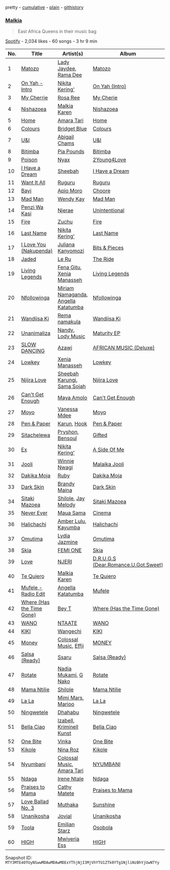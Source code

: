 pretty - [cumulative](/playlists/cumulative/37i9dQZF1DX16usLA71XGW.md) - [plain](/playlists/plain/37i9dQZF1DX16usLA71XGW) - [githistory](https://github.githistory.xyz/mackorone/spotify-playlist-archive/blob/main/playlists/plain/37i9dQZF1DX16usLA71XGW)

### [Malkia](https://open.spotify.com/playlist/37i9dQZF1DX16usLA71XGW)

> East Africa Queens in their music bag

[Spotify](https://open.spotify.com/user/spotify) - 2,034 likes - 60 songs - 3 hr 9 min

| No. | Title | Artist(s) | Album | Length |
|---|---|---|---|---|
| 1 | [Matozo](https://open.spotify.com/track/3JlUHb2FaiDc7eDBkzTjcZ) | [Lady Jaydee](https://open.spotify.com/artist/0ZKCb65YNJBoBaC3gMTijS), [Rama Dee](https://open.spotify.com/artist/27hjsspOc6tklAwGEEciks) | [Matozo](https://open.spotify.com/album/42JVY8b8306tmGSbdOwrog) | 2:21 |
| 2 | [On Yah \- Intro](https://open.spotify.com/track/7I384J2xogr4UpOYbE93FJ) | [Nikita Kering'](https://open.spotify.com/artist/1yQKzWOHXJQSEnOXrHDl4X) | [On Yah \(Intro\)](https://open.spotify.com/album/6cPFGIKefpQSuQtdXdlCrk) | 3:00 |
| 3 | [My Cherrie](https://open.spotify.com/track/4k7pec9Cchlj8kxi0vJd0D) | [Rosa Ree](https://open.spotify.com/artist/1Rk6TiYYU9Rq5M5Kaqz2Vc) | [My Cherie](https://open.spotify.com/album/1l7rj6E7ai2q5wPKGWis2S) | 4:38 |
| 4 | [Nishazoea](https://open.spotify.com/track/2aZEeQqaEcQzwOXKSrDw7s) | [Malkia Karen](https://open.spotify.com/artist/7b06gok59Tl7xADRHWKpnr) | [Nishazoea](https://open.spotify.com/album/0WsAaPPks6bFE1KXWgEigu) | 3:01 |
| 5 | [Home](https://open.spotify.com/track/10xrx94SPkwD7Kf3ynXCED) | [Amara Tari](https://open.spotify.com/artist/03cHERVYQ8yOTu6Pu4DCxd) | [Home](https://open.spotify.com/album/2Xt2Uq1c96N7rRKfmWQPNW) | 4:12 |
| 6 | [Colours](https://open.spotify.com/track/5HEEUg2iTaHbHApME7VGJh) | [Bridget Blue](https://open.spotify.com/artist/5EbxOKB0wn1EdeBvwK7kxw) | [Colours](https://open.spotify.com/album/4EoFzMW7gtpxK27BjkKoOd) | 3:44 |
| 7 | [U&I](https://open.spotify.com/track/5Cv3HDfY46xvnuotudaSfn) | [Abigail Chams](https://open.spotify.com/artist/3jFSzxz2HWuQ7fDishuCE8) | [U&I](https://open.spotify.com/album/6VATsDRPXpyWz3VEKvlnfZ) | 3:10 |
| 8 | [Bitimba](https://open.spotify.com/track/6jGG78uh7FunvMuqa4kv9K) | [Pia Pounds](https://open.spotify.com/artist/60ANpuV946iARKh8FpDU8p) | [Bitimba](https://open.spotify.com/album/385Gp4V1QwGJt8Aa4Swut5) | 2:27 |
| 9 | [Poison](https://open.spotify.com/track/0tHwaQYWrerlG3WlkrLACX) | [Nyax](https://open.spotify.com/artist/609q0eLCXxneCVx3w6j6W5) | [2Young4Love](https://open.spotify.com/album/4RbPPMKU4YBIbv0RTg2QLC) | 3:01 |
| 10 | [I Have a Dream](https://open.spotify.com/track/6C3hJMzXPspSPRSMTZ640O) | [Sheebah](https://open.spotify.com/artist/7d2j0CA7B9ACGv8xu2NuUu) | [I Have a Dream](https://open.spotify.com/album/7DBV6VBPBqU6FG9DU7iYsf) | 4:15 |
| 11 | [Want It All](https://open.spotify.com/track/0rMg0aTus0SMln332gVa9M) | [Ruguru](https://open.spotify.com/artist/1paCrsKnETPLpODHtQfSSW) | [Ruguru](https://open.spotify.com/album/2rdXJOOC9kuPWxD1mboKCQ) | 3:04 |
| 12 | [Bayi](https://open.spotify.com/track/1CkRUUq109CKIB96vSXFwR) | [Apio Moro](https://open.spotify.com/artist/3TS6PfDQo5FRZaG03GdkAj) | [Choore](https://open.spotify.com/album/1JJS21TtylktwlJYPrZuxH) | 3:19 |
| 13 | [Mad Man](https://open.spotify.com/track/5v8HPYHWaq4qC1OO3WPGQz) | [Wendy Kay](https://open.spotify.com/artist/4xRJ8mtHNzJYvlJbspGFO6) | [Mad Man](https://open.spotify.com/album/6iV8YILfRjXdBhqH83gL2q) | 3:05 |
| 14 | [Penzi Wa Kasi](https://open.spotify.com/track/4vaKIBY9351V0u6bstPpUu) | [Njerae](https://open.spotify.com/artist/74HCIpcjuBFnsd7PoYSglQ) | [Unintentional](https://open.spotify.com/album/1f0MuY3kBgS1QmAIaRu3kj) | 2:44 |
| 15 | [Fire](https://open.spotify.com/track/1LFM0KBmoe13qfMQZucsPk) | [Zuchu](https://open.spotify.com/artist/6LzSS8yBk2YQpAvQxzOu0M) | [Fire](https://open.spotify.com/album/77exuH6Dzo7RMFxtFxNLhQ) | 3:37 |
| 16 | [Last Name](https://open.spotify.com/track/4BwHxEsR5SFJJKGBzrjMGN) | [Nikita Kering'](https://open.spotify.com/artist/1yQKzWOHXJQSEnOXrHDl4X) | [Last Name](https://open.spotify.com/album/5tUXmCXcOyqRO7lLeWrMHR) | 2:01 |
| 17 | [I Love You \(Nakupenda\)](https://open.spotify.com/track/55XMfPb2ZUm5vNYu8nWdx5) | [Juliana Kanyomozi](https://open.spotify.com/artist/3v54gVfDRlrLfvFYUQ0J1a) | [Bits & Pieces](https://open.spotify.com/album/04rPmSPYevyGVMBtEDtBiY) | 4:24 |
| 18 | [Jaded](https://open.spotify.com/track/2oUqHt6WhKih0nmfHhVj3J) | [Le Ru](https://open.spotify.com/artist/2Kgd8TvR0MGJ0NRFkGX0DJ) | [The Ride](https://open.spotify.com/album/6ZLeYdY71zyZ9Vvl17XSGM) | 3:46 |
| 19 | [Living Legends](https://open.spotify.com/track/1D62kK6VCcfQV1JyOhgsRx) | [Fena Gitu](https://open.spotify.com/artist/5uWJrA5m2FRzq2FnZAmL1W), [Xenia Manasseh](https://open.spotify.com/artist/2J4IvVbi2h1wB2A0p5kd86) | [Living Legends](https://open.spotify.com/album/49JYkKgWSeEyD7qtjC3X5g) | 2:57 |
| 20 | [Nfollowinga](https://open.spotify.com/track/0VNAMIE10wDY5zy6jqmQQY) | [Miriam Namaganda](https://open.spotify.com/artist/4WPIAHlYewpWNZnWOlEhiF), [Angella Katatumba](https://open.spotify.com/artist/1vpGA9WdQqdZHY36FcYoqw) | [Nfollowinga](https://open.spotify.com/album/4gA8KJQVSNlhjy74KRDnLP) | 2:47 |
| 21 | [Wandiisa Ki](https://open.spotify.com/track/46MwoLINORNKPyqIILxsAo) | [Rema namakula](https://open.spotify.com/artist/2444nM3S18PKjvdsXNNLdr) | [Wandiisa Ki](https://open.spotify.com/album/6SYvCQHJcZBBJKkADXL32z) | 3:13 |
| 22 | [Unanimaliza](https://open.spotify.com/track/67F4XuZS8JXs8t5UZBjEFg) | [Nandy](https://open.spotify.com/artist/2YfO4GV7JrFSXyfEoa5id3), [Lody Music](https://open.spotify.com/artist/74V5EGZx8m1D9pAErk5TEz) | [Maturity EP](https://open.spotify.com/album/55GR8hOcCxxiWApDdURREq) | 2:55 |
| 23 | [SLOW DANCING](https://open.spotify.com/track/6Qyi7tjYfQf3jSc2DjgVMC) | [Azawi](https://open.spotify.com/artist/0ZhMKJPaUXzfU0FgAzIOgR) | [AFRICAN MUSIC \(Deluxe\)](https://open.spotify.com/album/7HDi7WEWMN9ZhnNPo2lMx8) | 3:22 |
| 24 | [Lowkey](https://open.spotify.com/track/5vftqVHNTFUEYTpqszZi5e) | [Xenia Manasseh](https://open.spotify.com/artist/2J4IvVbi2h1wB2A0p5kd86) | [Lowkey](https://open.spotify.com/album/5SgR3uwNfIzqRhULqPQAAr) | 2:50 |
| 25 | [Njiira Love](https://open.spotify.com/track/462ozq0tVcoq50ZjaM2lWs) | [Sheebah Karungi](https://open.spotify.com/artist/5HwCHe2TkWMfGGpk2A8aku), [Sama Sojah](https://open.spotify.com/artist/6Cu8b2RnzlfjEWxuKrg9Bk) | [Njiira Love](https://open.spotify.com/album/3JFPB4w1ZhFDE1QAgz58F2) | 2:32 |
| 26 | [Can't Get Enough](https://open.spotify.com/track/553jHYX9KWMe4ww9XnQSb9) | [Maya Amolo](https://open.spotify.com/artist/6e6TdjEmxMCM5CFNrEfX3H) | [Can't Get Enough](https://open.spotify.com/album/7EHk9suPUmKdravDqbzrb2) | 3:57 |
| 27 | [Moyo](https://open.spotify.com/track/22COxRY6jsNPJDtCSX7xUd) | [Vanessa Mdee](https://open.spotify.com/artist/3RCH5MEaTPKsJwPzqGQ1w7) | [Moyo](https://open.spotify.com/album/6G4pydEf93kthE5qJlxQ8i) | 2:26 |
| 28 | [Pen & Paper](https://open.spotify.com/track/08MoSv9F2ZzT3B1GJR3OD6) | [Karun](https://open.spotify.com/artist/50bljU0VZtp2E7nAFRy5pC), [Hook](https://open.spotify.com/artist/0d2cvrJfsN0fBd6WuwwlDQ) | [Pen & Paper](https://open.spotify.com/album/185DPVsnR1b6ooK4VDqJPl) | 3:07 |
| 29 | [Sitachelewa](https://open.spotify.com/track/2V8JCAL5fAYIuetBGKfj7X) | [Pryshon](https://open.spotify.com/artist/10tow6yKkH4OjXuZA0PR0w), [Bensoul](https://open.spotify.com/artist/09vo12hHajgG2cZzq0rGmE) | [Gifted](https://open.spotify.com/album/0q80Hj7RGzccRcHTZcb0HY) | 3:54 |
| 30 | [Ex](https://open.spotify.com/track/352jbBYOtwkzJEMC2KkuiG) | [Nikita Kering'](https://open.spotify.com/artist/1yQKzWOHXJQSEnOXrHDl4X) | [A Side Of Me](https://open.spotify.com/album/6A66i8kXtfeQqrFpRyW7Em) | 3:24 |
| 31 | [Jooli](https://open.spotify.com/track/2WZqtIHlTeusn6WHLx0aqN) | [Winnie Nwagi](https://open.spotify.com/artist/6D2BPqCTzdBn26ficmaciD) | [Malaika Jooli](https://open.spotify.com/album/4wlEyqYYUzfW23fbmmuq5r) | 3:06 |
| 32 | [Dakika Moja](https://open.spotify.com/track/7ES0Y6lLl5NrMhz4sbaePq) | [Ruby](https://open.spotify.com/artist/2ypTfYYhRIQFIYj6bdnKa6) | [Dakika Moja](https://open.spotify.com/album/54uEgwNVQ0L8FNHO8gFYbA) | 3:42 |
| 33 | [Dark Skin](https://open.spotify.com/track/5AjVctG4cZUAlGFWpuIxLe) | [Brandy Maina](https://open.spotify.com/artist/7miUm4PxOWQDIPIcqKDfT4) | [Dark Skin](https://open.spotify.com/album/08kjRiczlt4ykqCXPBoASh) | 3:22 |
| 34 | [Sitaki Mazoea](https://open.spotify.com/track/2dmwsNaaASKGnkZZJq7LAD) | [Shilole](https://open.spotify.com/artist/5Kupo3eu25cR6dIkrmGof6), [Jay Melody](https://open.spotify.com/artist/58JfjeSwt2vRDspRRp1b70) | [Sitaki Mazoea](https://open.spotify.com/album/7q5AQ6op2G8ETzjoykpK45) | 2:24 |
| 35 | [Never Ever](https://open.spotify.com/track/19aCgeY2NVaGsZLEd6aTWh) | [Maua Sama](https://open.spotify.com/artist/5U8jnk47jb3p6wCtb6SgS2) | [Cinema](https://open.spotify.com/album/5Qe5uxTUw3myubH9pH2mAK) | 2:54 |
| 36 | [Halichachi](https://open.spotify.com/track/6SWpURhRKx8IN6IXzCSV2S) | [Amber Lulu](https://open.spotify.com/artist/7eaEAJe6zgz9QVfEEP3dUg), [Kayumba](https://open.spotify.com/artist/1HzG2aC1CemHeowaRUeahk) | [Halichachi](https://open.spotify.com/album/5Uz3x5jAmxJuUQBDEFLhvb) | 3:25 |
| 37 | [Omutima](https://open.spotify.com/track/4uDqe7prnIPYPU2wq1VsVW) | [Lydia Jazmine](https://open.spotify.com/artist/3iIWxRdX4e7W4ZD2urn7WM) | [Omutima](https://open.spotify.com/album/61wC1nlhsMQeNVSCDEZDhY) | 2:43 |
| 38 | [Skia](https://open.spotify.com/track/5UpnIhGL7UfPcgnLmsmbZU) | [FEMI ONE](https://open.spotify.com/artist/1Kg4nxeTD9wP3082jp1nkH) | [Skia](https://open.spotify.com/album/1lZCh8wawVRNTa5scsx3JY) | 2:58 |
| 39 | [Love](https://open.spotify.com/track/0wj0rGLu2CnpGEZBiXcZZi) | [NJERI](https://open.spotify.com/artist/4fhFubSE551gSrnSWwAgaR) | [D.R.U.G.S \(Dear.Romance.U.Got.Sweet\)](https://open.spotify.com/album/6p7woEtazKqCoSi4DpiIU8) | 1:55 |
| 40 | [Te Quiero](https://open.spotify.com/track/420JxzIQL7fiH7hAAJAvsk) | [Malkia Karen](https://open.spotify.com/artist/7b06gok59Tl7xADRHWKpnr) | [Te Quiero](https://open.spotify.com/album/28I2Cswf6Ha0dOd6Yer1Ef) | 2:58 |
| 41 | [Mufele \- Radio Edit](https://open.spotify.com/track/2MSgpEYfJpDa4j9g6R32Lm) | [Angella Katatumba](https://open.spotify.com/artist/1xiwy2IYNqMyae2Eot9nCH) | [Mufele](https://open.spotify.com/album/2FyvNRC4xnpeWTIMRXWxEA) | 2:21 |
| 42 | [Where \(Has the Time Gone\)](https://open.spotify.com/track/4CD3Mw4RUa5Igh70CWadbo) | [Bey T](https://open.spotify.com/artist/5fGp7NJKHwbRlvQvDudkxk) | [Where \(Has the Time Gone\)](https://open.spotify.com/album/6JwEB4ctGyzJis0UAZwQFC) | 2:22 |
| 43 | [WANO](https://open.spotify.com/track/7smBB3wQQe6eGZMMVVF4mv) | [NTAATE](https://open.spotify.com/artist/2pjlyuBujBWpkiqpoZTOB9) | [WANO](https://open.spotify.com/album/3XIZCSSFUdzPvxMJOcC32t) | 3:31 |
| 44 | [KIKI](https://open.spotify.com/track/5HCMRyG7oBgUIFRmfjbREI) | [Wangechi](https://open.spotify.com/artist/3sRwsuyZVOyczSZUSiAHj6) | [KIKI](https://open.spotify.com/album/35mBssVYgCOrIZRPkDEcpw) | 2:49 |
| 45 | [Money](https://open.spotify.com/track/5wXGMc37E8zPQahBiZGu87) | [Colossal Music](https://open.spotify.com/artist/6jlzMtFLWK4oUNyAeYu520), [Effji](https://open.spotify.com/artist/7Ct2oQCP2BEMpMBqk2lRJK) | [MONEY](https://open.spotify.com/album/1C4342P9N6QgqnQezg8Ony) | 2:54 |
| 46 | [Salsa \(Ready\)](https://open.spotify.com/track/4sA3oaBmIceYBuileHFjEf) | [Ssaru](https://open.spotify.com/artist/1ARD1FbyU6v65XIlpYLbMW) | [Salsa \(Ready\)](https://open.spotify.com/album/0nrKiDxIeeLFYem4v6vae6) | 3:39 |
| 47 | [Rotate](https://open.spotify.com/track/4EBvUhVhJQVlUueTvH2Hnl) | [Nadia Mukami](https://open.spotify.com/artist/5nnVpORg4Aha9aWRTZA5No), [G Nako](https://open.spotify.com/artist/0ywwwX8jcXj6HW4l0xOzMC) | [Rotate](https://open.spotify.com/album/4XYAAKYsUt7MvnhwWdtj0e) | 2:49 |
| 48 | [Mama Ntilie](https://open.spotify.com/track/3M52Cys94u7FX3nUww5ITl) | [Shilole](https://open.spotify.com/artist/5Kupo3eu25cR6dIkrmGof6) | [Mama Ntilie](https://open.spotify.com/album/78X3PS16LknVFjRix2nc9h) | 2:31 |
| 49 | [La La](https://open.spotify.com/track/7506rdh9Ay8HeCI7ow04EZ) | [Mimi Mars](https://open.spotify.com/artist/0EvB9GVXaLmhGROh8ZIAKi), [Marioo](https://open.spotify.com/artist/4ZTqTkO2kj1doQrbqQ5KEe) | [La La](https://open.spotify.com/album/3NgCYoF4td4Fj0pfpYweBg) | 2:54 |
| 50 | [Ningwetele](https://open.spotify.com/track/674UoSgYQzmUza8uxOzRjP) | [Dhahabu](https://open.spotify.com/artist/0C5XE5om2CtR9MwB7F2VlU) | [Ningwetele](https://open.spotify.com/album/1eBVVYNEjwA6kfBl9M8P4w) | 3:16 |
| 51 | [Bella Ciao](https://open.spotify.com/track/7z9Aqb5WrAf8v2UyWXKzle) | [Izabell](https://open.spotify.com/artist/3sX49HZvwvW0hzWb7Ee1Al), [Kriminell Kunst](https://open.spotify.com/artist/7EJNCcEc74APLevQVDgINC) | [Bella Ciao](https://open.spotify.com/album/3UgIdYdg7kFsBv8RGV5llw) | 3:28 |
| 52 | [One Bite](https://open.spotify.com/track/6OOi3c5ikce6w19EN5Mp1T) | [Vinka](https://open.spotify.com/artist/2nTPCD3IukOtNX689ctkES) | [One Bite](https://open.spotify.com/album/5806Vs0UN9KhUaJwKEc7TO) | 2:54 |
| 53 | [Kikole](https://open.spotify.com/track/4KO61HENYNzhcyH5zsSXxo) | [Nina Roz](https://open.spotify.com/artist/5kLs8AtvdqLkXMRJtbhdXh) | [Kikole](https://open.spotify.com/album/6zjT5qOYSFJW281jDar3Nl) | 3:29 |
| 54 | [Nyumbani](https://open.spotify.com/track/4kHQ3Yo16DFn5HudDRT4MW) | [Colossal Music](https://open.spotify.com/artist/6jlzMtFLWK4oUNyAeYu520), [Amara Tari](https://open.spotify.com/artist/03cHERVYQ8yOTu6Pu4DCxd) | [NYUMBANI](https://open.spotify.com/album/3O5Iv6cDY2chRPfcFPEl4s) | 2:00 |
| 55 | [Ndaga](https://open.spotify.com/track/07QL7I0hus6iP59GPUqwhy) | [Irene Ntale](https://open.spotify.com/artist/1jDjOhgibO7KheCwzZ1W5W) | [Ndaga](https://open.spotify.com/album/3rKkCRAuaWHPOZF07ds6H7) | 3:12 |
| 56 | [Praises to Mama](https://open.spotify.com/track/2zLlJmbsJfec7NX7cUjlpY) | [Cathy Matete](https://open.spotify.com/artist/1HwWig74b2zj1B37LeiXfX) | [Praises to Mama](https://open.spotify.com/album/44oSU6bHazwBL0dUovMxRH) | 4:10 |
| 57 | [Love Ballad No\. 3](https://open.spotify.com/track/3GjD1VmMDQRBI85fRZyrvC) | [Muthaka](https://open.spotify.com/artist/1y2NzUCGrOaUPBZhhyUPcQ) | [Sunshine](https://open.spotify.com/album/3abCYOOplfgQSvt5vrOF29) | 4:18 |
| 58 | [Unanikosha](https://open.spotify.com/track/6gHk7bjniGrFzZeIWuut7t) | [Jovial](https://open.spotify.com/artist/2iULDphri5hyIfw6Z1HhcH) | [Unanikosha](https://open.spotify.com/album/3O0zOnmqZcMapWxGooBzVu) | 3:02 |
| 59 | [Toola](https://open.spotify.com/track/6ckQHJ3Q1UjduZtkp6t5N4) | [Emilian Starz](https://open.spotify.com/artist/2S7N3sP6mqXp5yyu82QWOb) | [Osobola](https://open.spotify.com/album/7o055OuUVkYJlLrmDE0SMC) | 2:44 |
| 60 | [HIGH](https://open.spotify.com/track/6d8TFhchDxGs6SppX2AXOo) | [Mwiyeria Ess](https://open.spotify.com/artist/1rQ7I0qqPWCp4pQDcvt2im) | [HIGH](https://open.spotify.com/album/7KRSyRYblNpRGfHBPgs3dt) | 3:59 |

Snapshot ID: `MTY3MTE4OTUyNSwwMDAwMDAwMDExYThjNjI3MjVhYTU1ZTk0YTg1NjliNzBhYjUwNTYy`
